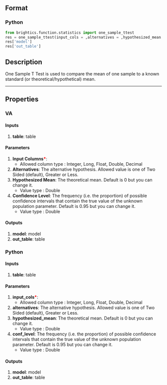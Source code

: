 ## Format
### Python
```python
from brightics.function.statistics import one_sample_ttest
res = one_sample_ttest(input_cols = ,alternatives = ,hypothesized_mean = ,conf_level = )
res['model']
res['out_table']
```

## Description
One Sample T Test is used to compare the mean of one sample to a known standard (or theoretical/hypothetical) mean.

---

## Properties
### VA
#### Inputs
1. **table**: table

#### Parameters
1. **Input Columns**<b style="color:red">*</b>: 
   - Allowed column type : Integer, Long, Float, Double, Decimal
2. **Alternatives**: The alternative hypothesis. Allowed value is one of Two Sided (default), Greater or Less.
3. **Hypothesized Mean**: The theoretical mean. Default is 0 but you can change it.
   - Value type : Double
4. **Confidence Level**: The frequency (i.e. the proportion) of possible confidence intervals that contain the true value of the unknown population parameter. Default is 0.95 but you can change it.
   - Value type : Double

#### Outputs
1. **model**: model
2. **out_table**: table

### Python
#### Inputs
1. **table**: table

#### Parameters
1. **input_cols**<b style="color:red">*</b>: 
   - Allowed column type : Integer, Long, Float, Double, Decimal
2. **alternatives**: The alternative hypothesis. Allowed value is one of Two Sided (default), Greater or Less.
3. **hypothesized_mean**: The theoretical mean. Default is 0 but you can change it.
   - Value type : Double
4. **conf_level**: The frequency (i.e. the proportion) of possible confidence intervals that contain the true value of the unknown population parameter. Default is 0.95 but you can change it.
   - Value type : Double

#### Outputs
1. **model**: model
2. **out_table**: table


